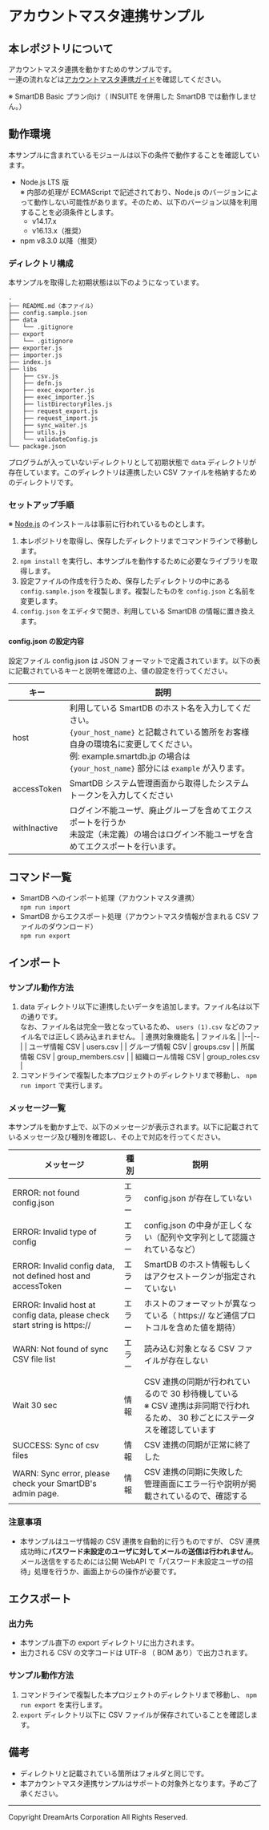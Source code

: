 # アカウントマスタ連携サンプル

## 本レポジトリについて

アカウントマスタ連携を動かすためのサンプルです。  
一連の流れなどは[アカウントマスタ連携ガイド](https://doc.support-dreamarts.com/SmartDB/Document/MasterGuide/AccountLink/latest/account/index.html)を確認してください。

※ SmartDB Basic プラン向け（ INSUITE を併用した SmartDB では動作しません。）  

## 動作環境

本サンプルに含まれているモジュールは以下の条件で動作することを確認しています。

- Node.js LTS 版  
  ※ 内部の処理が ECMAScript で記述されており、Node.js のバージョンによって動作しない可能性があります。そのため、以下のバージョン以降を利用することを必須条件とします。  
    - v14.17.x
    - v16.13.x（推奨）
- npm v8.3.0 以降（推奨）

### ディレクトリ構成

本サンプルを取得した初期状態は以下のようになっています。

```
.
├── README.md（本ファイル）
├── config.sample.json
├── data
│   └── .gitignore
├── export
│   └── .gitignore
├── exporter.js
├── importer.js
├── index.js
├── libs
│   ├── csv.js
│   ├── defn.js
│   ├── exec_exporter.js
│   ├── exec_importer.js
│   ├── listDirectoryFiles.js
│   ├── request_export.js
│   ├── request_import.js
│   ├── sync_waiter.js
│   ├── utils.js
│   └── validateConfig.js
└── package.json
```

プログラムが入っていないディレクトリとして初期状態で `data` ディレクトリが存在しています。このディレクトリは連携したい CSV ファイルを格納するためのディレクトリです。

### セットアップ手順

※ [Node.js](https://nodejs.org/ja/download/) のインストールは事前に行われているものとします。

1. 本レポジトリを取得し、保存したディレクトリまでコマンドラインで移動します。
2. `npm install` を実行し、本サンプルを動作するために必要なライブラリを取得します。
3. 設定ファイルの作成を行うため、保存したディレクトリの中にある `config.sample.json` を複製します。複製したものを `config.json` と名前を変更します。
4. `config.json` をエディタで開き、利用している SmartDB の情報に置き換えます。

#### config.json の設定内容

設定ファイル config.json は JSON フォーマットで定義されています。以下の表に記載されているキーと説明を確認の上、値の設定を行ってください。

| キー | 説明 |
|--|--|
| host | 利用している SmartDB のホスト名を入力してください。<br />`{your_host_name}` と記載されている箇所をお客様自身の環境名に変更してください。<br />例: example.smartdb.jp の場合は `{your_host_name}` 部分には `example` が入ります。 |
| accessToken | SmartDB システム管理画面から取得したシステムトークンを入力してください |
| withInactive | ログイン不能ユーザ、廃止グループを含めてエクスポートを行うか<br />未設定（未定義）の場合はログイン不能ユーザを含めてエクスポートを行います。 |


## コマンド一覧

- SmartDB へのインポート処理（アカウントマスタ連携）  
  `npm run import`
- SmartDB からエクスポート処理（アカウントマスタ情報が含まれる CSV ファイルのダウンロード）  
  `npm run export`

## インポート
### サンプル動作方法

1. data ディレクトリ以下に連携したいデータを追加します。ファイル名は以下の通りです。  
  なお、ファイル名は完全一致となっているため、 `users (1).csv` などのファイル名では正しく読み込まれません。
    | 連携対象機能名 | ファイル名 |
    |--|--|
    | ユーザ情報 CSV | users.csv |
    | グループ情報 CSV | groups.csv |
    | 所属情報 CSV | group_members.csv |
    | 組織ロール情報 CSV | group_roles.csv |
2. コマンドラインで複製した本プロジェクトのディレクトリまで移動し、 `npm run import` で実行します。

### メッセージ一覧

本サンプルを動かす上で、以下のメッセージが表示されます。以下に記載されているメッセージ及び種別を確認し、その上で対応を行ってください。

|メッセージ|種別|説明|
|--|--|--|
|ERROR: not found config.json|エラー|config.json が存在していない|
|ERROR: Invalid type of config|エラー|config.json の中身が正しくない（配列や文字列として認識されているなど）|
|ERROR: Invalid config data, not defined host and accessToken|エラー|SmartDB のホスト情報もしくはアクセストークンが指定されていない|
|ERROR: Invalid host at config data, please check start string is https:\/\/|エラー|ホストのフォーマットが異なっている（ https:\/\/ など通信プロトコルを含めた値を期待）|
|WARN: Not found of sync CSV file list|エラー|読み込む対象となる CSV ファイルが存在しない|
|Wait 30 sec|情報|CSV 連携の同期が行われているので 30 秒待機している<br />※ CSV 連携は非同期で行われるため、 30 秒ごとにステータスを確認しています|
|SUCCESS: Sync of csv files|情報|CSV 連携の同期が正常に終了した|
|WARN: Sync error, please check your SmartDB\'s admin page.|情報|CSV 連携の同期に失敗した<br />管理画面にエラー行や説明が掲載されているので、確認する|

### 注意事項

- 本サンプルはユーザ情報の CSV 連携を自動的に行うものですが、 CSV 連携成功時に**パスワード未設定のユーザに対してメールの送信は行われません**。  
  メール送信をするためには公開 WebAPI で「パスワード未設定ユーザの招待」処理を行うか、画面上からの操作が必要です。

## エクスポート

### 出力先

- 本サンプル直下の export ディレクトリに出力されます。
- 出力される CSV の文字コードは UTF-8 （ BOM あり）で出力されます。

### サンプル動作方法

1. コマンドラインで複製した本プロジェクトのディレクトリまで移動し、 `npm run export` を実行します。
2. `export` ディレクトリ以下に CSV ファイルが保存されていることを確認します。

## 備考

- ディレクトリと記載されている箇所はフォルダと同じです。
- 本アカウントマスタ連携サンプルはサポートの対象外となります。予めご了承ください。

---

Copyright DreamArts Corporation All Rights Reserved.

